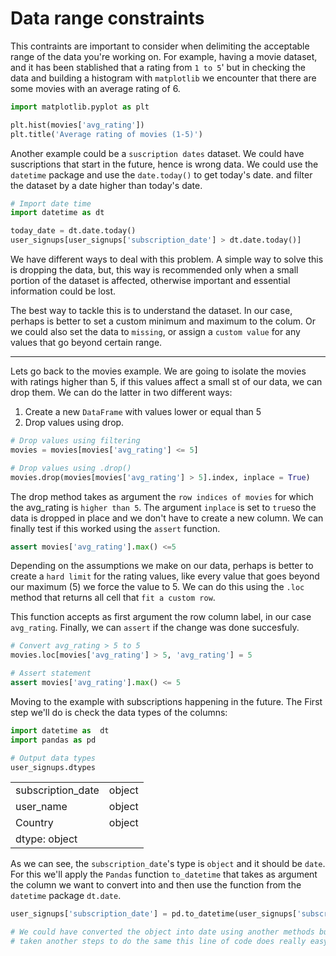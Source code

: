 # Data range constraints

This contraints are important to consider when delimiting the acceptable range of the data you're working on. For example, having a movie dataset, and it has been stablished that a rating from `1 to 5`' but in checking the data and building a histogram with `matplotlib` we encounter that there are some movies with an average rating of 6.

```python
import matplotlib.pyplot as plt

plt.hist(movies['avg_rating'])
plt.title('Average rating of movies (1-5)')
```

Another example could be a `suscription dates` dataset. We could have suscriptions that start in the future, hence is wrong data. We could use the `datetime` package and use the `date.today()` to get today's date. and filter the dataset by a date higher than today's date.

```python
# Import date time
import datetime as dt

today_date = dt.date.today()
user_signups[user_signups['subscription_date'] > dt.date.today()]
```

We have different ways to deal with this problem. A simple way to solve this is dropping the data, but, this way is recommended only when a small portion of the dataset is affected, otherwise important and essential information could be lost.

The best way to tackle this is to understand the dataset. In our case, perhaps is better to set a custom minimum and maximum to the colum. Or we could also set the data to `missing`, or assign a `custom value` for any values that go beyond certain range.

---
Lets go back to the movies example. We are going to isolate the movies with ratings higher than 5, if this values affect a small st of our data, we can drop them. We can do the latter in two different ways:

1. Create a new `DataFrame` with values lower or equal than 5
2. Drop values using drop.


```python
# Drop values using filtering
movies = movies[movies['avg_rating'] <= 5]

# Drop values using .drop()
movies.drop(movies[movies['avg_rating'] > 5].index, inplace = True)
```
The drop method takes as argument the `row indices of movies` for which the avg_rating is `higher than 5`. The argument `inplace` is set to `true`so the data is dropped in place and we don't have to create a new column. We can finally test if this worked using the `assert` function.

```python
assert movies['avg_rating'].max() <=5
```

Depending on the assumptions we make on our data, perhaps is better to create a `hard limit` for the rating values, like every value that goes beyond our maximum (5) we force the value to 5. We can do this using the `.loc` method that returns all cell that `fit a custom row`.

This function accepts as first argument the row column label, in our case `avg_rating`. Finally, we can `assert` if the change was done succesfuly.

```python 
# Convert avg_rating > 5 to 5
movies.loc[movies['avg_rating'] > 5, 'avg_rating'] = 5

# Assert statement
assert movies['avg_rating'].max() <= 5
```

Moving to the example with subscriptions happening in the future. The First step we'll do is check the data types of the columns:

```python
import datetime as  dt
import pandas as pd

# Output data types
user_signups.dtypes
```
|||
|--|--|
|subscription_date|object|
|user_name|object|
|Country|object|
|dtype: object|

As we can see, the `subscription_date`'s type is `object` and it should be `date`. For this we'll apply the `Pandas` function `to_datetime` that takes as argument the column we want to convert into and then use the function from the `datetime` package `dt.date`.

```python
user_signups['subscription_date'] = pd.to_datetime(user_signups['subscription_date']).dt.date

# We could have converted the object into date using another methods but it would've 
# taken another steps to do the same this line of code does really easy
```


